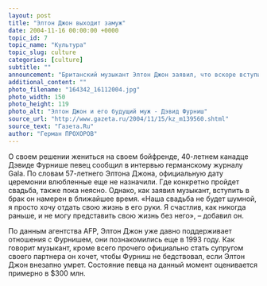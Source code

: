 ```yaml
---
layout: post
title: "Элтон Джон выходит замуж"
date: 2004-11-16 00:00:00 +0000
topic_id: 7
topic_name: "Культура"
topic_slug: culture
categories: [culture]
subtitle: ""
announcement: "Британский музыкант Элтон Джон заявил, что вскоре вступит в брак. По его словам, официально оформить отношения он хочет, чтобы его возлюбленный унаследовал миллионы певца."
additional_content: ""
photo_filename: "164342_16112004.jpg"
photo_width: 150
photo_height: 119
photo_alt: "Элтон Джон и его будущий муж - Дэвид Фурниш"
source_url: "http://www.gazeta.ru/2004/11/15/kz_m139560.shtml"
source_text: "Газета.Ru"
author: "Герман ПРОХОРОВ"
---
```

О своем решении жениться на своем бойфренде, 40-летнем канадце Дэвиде Фурнише певец сообщил в интервью германскому журналу Gala. По словам 57-летнего Элтона Джона, официальную дату церемонии влюбленные еще не назначили. Где конкретно пройдет свадьба, также пока неясно. Однако, как заявил музыкант, вступить в брак он намерен в ближайшее время. «Наша свадьба не будет шумной, я просто хочу отдать свою жизнь в его руки. Я счастлив, как никогда раньше, и не могу представить свою жизнь без него», – добавил он.

По данным агентства AFP, Элтон Джон уже давно поддерживает отношения с Фурнишем, они познакомились еще в 1993 году. Как говорит музыкант, кроме всего прочего официально стать супругом своего партнера он хочет, чтобы Фурниш не бедствовал, если Элтон Джон внезапно умрет. Состояние певца на данный момент оценивается примерно в $300 млн.

